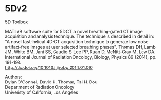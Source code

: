 # 5Dv2
5D Toolbox

MATLAB software suite for 5DCT, a novel breathing-gated CT image 
acquisition and analysis technique.  The technique is described
in detail in:
"A novel fast-helical 4D-CT acquisition technique to generate low noise
artifact-free images at user selected breathing phases". Thomas DH, Lamb JM,
White BM, Jani SS, Gaudio S, Lee PP, Ruan D, McNitt-Gray M, Low DA.
International Journal of Radiation Oncology, Biology, Physics 89 (2014), pp.
191-198.  
http://dx.doi.org/10.1016/j.ijrobp.2014.01.016  

Authors:  
Dylan O'Connell, David H. Thomas, Tai H. Dou  
Department of Radiation Oncology  
Univeristy of California, Los Angeles  
